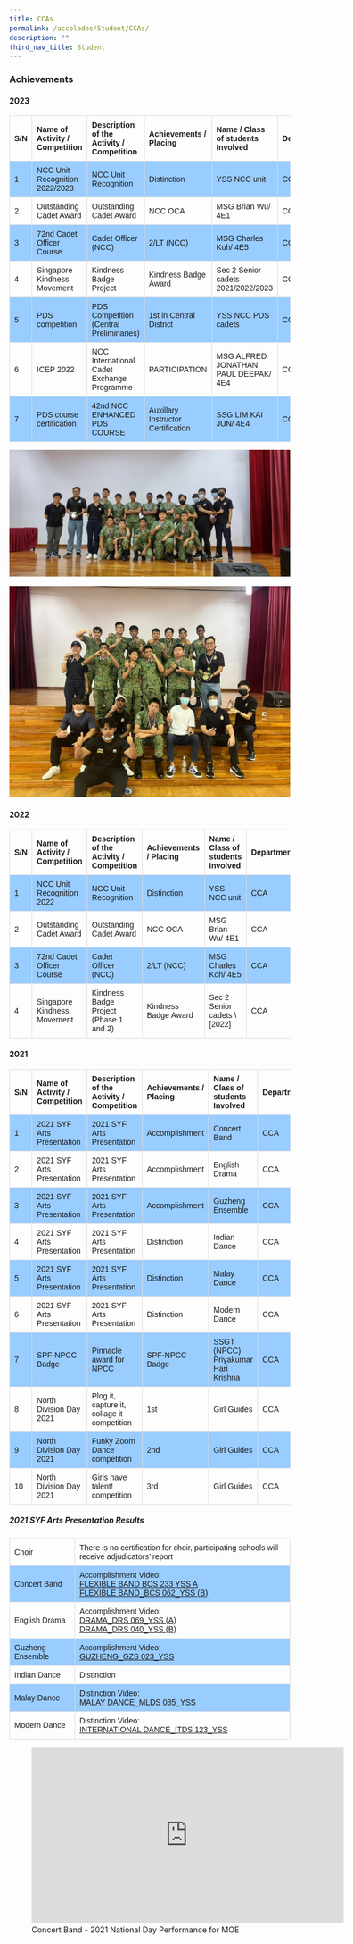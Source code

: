 ```yaml
---
title: CCAs
permalink: /accolades/Student/CCAs/
description: ""
third_nav_title: Student
---
```

### Achievements

#### 2023
<style>
table {
  font-family: arial, sans-serif;
  border-collapse: collapse;
  width: 100%;
}

td, th {
  border: 1px solid #dddddd;
  text-align: left;
  padding: 8px;
}

tr:nth-child(even) {
  background-color: #99ccff;
}

</style>

<table>
  <tr>
    <th>S/N</th>
    <th>Name of Activity / Competition</th>
    <th>Description of the Activity / Competition</th>
		<th>Achievements / Placing</th>
		<th>Name / Class of students Involved</th>
		<th>Department</th>
		
  </tr>
  <tr>
    <td>1</td>
    <td>NCC Unit Recognition 2022/2023</td>
    <td>NCC Unit Recognition</td>
		<td>Distinction</td>
		<td>YSS NCC unit</td>
		<td>CCA</td>
  </tr>
  <tr>
    <td>2</td>
    <td>Outstanding Cadet Award</td>
    <td>Outstanding Cadet Award</td>
		<td>NCC OCA</td>
		<td>MSG Brian Wu/ 4E1</td>
		<td>CCA</td>
  </tr>
  <tr>
    <td>3</td>
    <td>72nd Cadet Officer Course</td>
    <td>Cadet Officer (NCC)</td>
		<td>2/LT (NCC)</td>
		<td>MSG Charles Koh/ 4E5</td>
		<td>CCA</td>
  </tr>
  <tr>
    <td>4</td>
    <td>Singapore Kindness Movement</td>
    <td>Kindness Badge Project</td>
		<td>Kindness Badge Award</td>
		<td>Sec 2 Senior cadets 2021/2022/2023</td>
		<td>CCA</td>
  </tr>
	  <tr>
    <td>5</td>
    <td>PDS competition</td>
    <td>PDS Competition (Central Preliminaries)</td>
		<td>1st in Central District</td>
		<td>YSS NCC PDS cadets</td>
		<td>CCA</td>
  </tr>
		  <tr>
    <td>6</td>
    <td>ICEP 2022</td>
    <td>NCC International Cadet Exchange Programme </td>
		<td>PARTICIPATION</td>
		<td>MSG ALFRED JONATHAN PAUL DEEPAK/ 4E4</td>
		<td>CCA</td>
  </tr>
			  <tr>
    <td>7</td>
    <td>PDS course certification </td>
    <td>42nd NCC ENHANCED PDS COURSE </td>
		<td>Auxillary Instructor Certification</td>
		<td>SSG LIM KAI JUN/ 4E4</td>
		<td>CCA</td>
  </tr>
</table>

![](/images/Accolades/Student/CCA/Pic-1.jpeg)

![](/images/Accolades/Student/CCA/Pic-2.jpeg)



#### 2022

<table>
  <tr>
    <th>S/N</th>
    <th>Name of Activity / Competition</th>
    <th>Description of the Activity / Competition</th>
		<th>Achievements / Placing</th>
		<th>Name / Class of students Involved</th>
		<th>Department</th>
		
  </tr>
  <tr>
    <td>1</td>
    <td>NCC Unit Recognition 2022</td>
    <td>NCC Unit Recognition</td>
		<td>Distinction</td>
		<td>YSS NCC unit</td>
		<td>CCA</td>
  </tr>
  <tr>
    <td>2</td>
    <td>Outstanding Cadet Award</td>
    <td>Outstanding Cadet Award</td>
		<td>NCC OCA</td>
		<td>MSG Brian Wu/ 4E1</td>
		<td>CCA</td>
  </tr>
  <tr>
    <td>3</td>
    <td>72nd Cadet Officer Course</td>
    <td>Cadet Officer (NCC)</td>
		<td>2/LT (NCC)</td>
		<td>MSG Charles Koh/ 4E5</td>
		<td>CCA</td>
  </tr>
  <tr>
    <td>4</td>
    <td>Singapore Kindness Movement</td>
    <td>Kindness Badge Project (Phase 1 and 2)</td>
		<td>Kindness Badge Award</td>
		<td>Sec 2 Senior cadets \[2022]</td>
		<td>CCA</td>
  </tr>
</table>


#### 2021

<table>

  <tr>
    <th>S/N</th>
    <th>Name of Activity / Competition</th>
    <th>Description of the Activity / Competition</th>
		<th>Achievements / Placing</th>
		<th>Name / Class of students Involved</th>
		<th>Department</th>
	</tr>
  <tr>
    <td>1</td>
    <td>2021 SYF Arts Presentation</td>
    <td>2021 SYF Arts Presentation</td>
		<td>Accomplishment</td>
		<td>Concert Band</td>
		<td>CCA</td>
  </tr>
	  <tr>
    <td>2</td>
    <td>2021 SYF Arts Presentation</td>
    <td>2021 SYF Arts Presentation</td>
		<td>Accomplishment</td>
		<td>English Drama</td>
		<td>CCA</td>
  </tr>
	  <tr>
    <td>3</td>
    <td>2021 SYF Arts Presentation</td>
    <td>2021 SYF Arts Presentation</td>
		<td>Accomplishment</td>
		<td>Guzheng Ensemble</td>
		<td>CCA</td>
  </tr>
		<tr>
    <td>4</td>
    <td>2021 SYF Arts Presentation</td>
    <td>2021 SYF Arts Presentation</td>
		<td>Distinction</td>
		<td>Indian Dance</td>
		<td>CCA</td>
  </tr>
	<tr>
    <td>5</td>
    <td>2021 SYF Arts Presentation</td>
    <td>2021 SYF Arts Presentation</td>
		<td>Distinction</td>
		<td>Malay Dance</td>
		<td>CCA</td>
  </tr>
	<tr>
    <td>6</td>
    <td>2021 SYF Arts Presentation</td>
    <td>2021 SYF Arts Presentation</td>
		<td>Distinction</td>
		<td>Modern Dance</td>
		<td>CCA</td>
  </tr>
	<tr>
    <td>7</td>
    <td>SPF-NPCC Badge</td>
    <td>Pinnacle award for NPCC</td>
		<td>SPF-NPCC Badge</td>
		<td>SSGT (NPCC) Priyakumar Hari Krishna</td>
		<td>CCA</td>
  </tr>
	<tr>
    <td>8</td>
    <td>North Division Day 2021</td>
    <td>Plog it, capture it, collage it competition</td>
		<td>1st</td>
		<td>Girl Guides</td>
		<td>CCA</td>
  </tr>
	<tr>
    <td>9</td>
    <td>North Division Day 2021</td>
    <td>Funky Zoom Dance competition</td>
		<td>2nd</td>
		<td>Girl Guides</td>
		<td>CCA</td>
  </tr>
	<tr>
    <td>10</td>
    <td>North Division Day 2021</td>
    <td>Girls have talent! competition</td>
		<td>3rd</td>
		<td>Girl Guides</td>
		<td>CCA</td>
  </tr>

</table>


##### 2021 SYF Arts Presentation Results


<table>
  <tr>
    <td>Choir</td>
    <td>There is no certification for choir, participating schools will receive adjudicators’ report</td>
  </tr>
	<tr>
    <td>Concert Band</td>
    <td>Accomplishment Video:<br><a href="https://youtu.be/udzPVQBSAFY">
			FLEXIBLE BAND BCS 233 YSS A </a><br><a href="https://youtu.be/g3uW7z2WVOM">
			FLEXIBLE BAND_BCS 062_YSS (B)</a>
		</td>
  </tr>
		<tr>
    <td>English Drama</td>
    <td>Accomplishment Video:<br><a href="https://youtu.be/Z8RLtz1P8g4">
			DRAMA_DRS 069_YSS (A)</a><br><a href="https://youtu.be/2ols0zbpg3U">
			DRAMA_DRS 040_YSS (B)</a>
		</td>
  </tr>
		<tr>
    <td>Guzheng Ensemble</td>
    <td>Accomplishment Video:<br><a href="https://youtu.be/9-jR4g1N2pw">
			GUZHENG_GZS 023_YSS </a>
		</td>
  </tr>
		<tr>
    <td>Indian Dance</td>
    <td>Distinction</td>
  </tr>
			<tr>
    <td>Malay Dance</td>
    <td>Distinction Video:<br><a href="https://youtu.be/zct53kU5COw">
			MALAY DANCE_MLDS 035_YSS </a>
		</td>
  </tr>
			<tr>
    <td>Modern Dance</td>
    <td>Distinction Video:<br><a href="https://youtu.be/EVI50aCCQOs">
			INTERNATIONAL DANCE_ITDS 123_YSS </a></td>
  </tr>
			
</table>




<figure><iframe width="560" height="316" src="https://www.youtube.com/embed/EuqTEtioT5Y" title="YSS BAND National Day Performance" frameborder="0" allow="accelerometer; autoplay; clipboard-write; encrypted-media; gyroscope; picture-in-picture; web-share" allowfullscreen></iframe>
<figcaption>Concert Band - 2021 National Day Performance for MOE</figcaption></figure>
